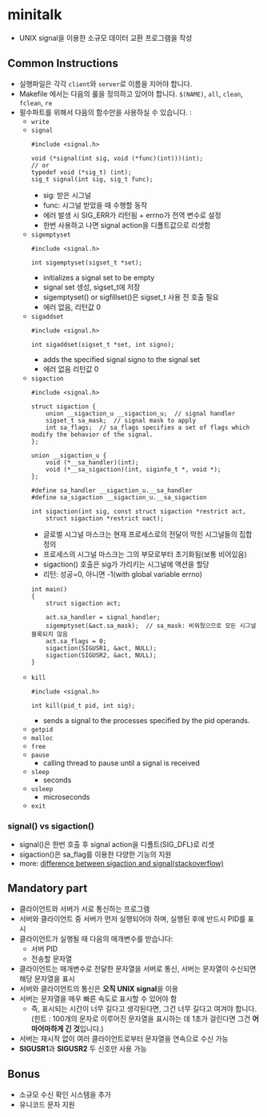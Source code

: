 # minitalk
- UNIX signal을 이용한 소규모 데이터 교환 프로그램을 작성

## Common Instructions
- 실행파일은 각각 `client`와 `server`로 이름을 지어야 합니다.
- Makefile 에서는 다음의 룰을 정의하고 있어야 합니다. `$(NAME)`, `all`, `clean`, `fclean`, `re`
- 필수파트를 위해서 다음의 함수만을 사용하실 수 있습니다. :
    - `write`
    - `signal`
        ```
        #include <signal.h>
        
        void (*signal(int sig, void (*func)(int)))(int);
        // or
        typedef void (*sig_t) (int);
        sig_t signal(int sig, sig_t func);
        ```
        - sig: 받은 시그널
        - func: 시그널 받았을 때 수행할 동작
        - 에러 발생 시 SIG_ERR가 리턴됨 + errno가 전역 변수로 설정
        - 한번 사용하고 나면 signal action을 디폴트값으로 리셋함
    - `sigemptyset`
        ```
        #include <signal.h>

        int sigemptyset(sigset_t *set);
        ```
        - initializes a signal set to be empty
        - signal set 생성, sigset_t에 저장
        - sigemptyset() or sigfillset()은 sigset_t 사용 전 호출 필요
        - 에러 없음, 리턴값 0
    - `sigaddset`
        ```
        #include <signal.h>

        int sigaddset(sigset_t *set, int signo);
        ```
        - adds the specified signal signo to the signal set
        - 에러 없음 리턴값 0
    - `sigaction`
        ```
        #include <signal.h>

        struct sigaction {
            union __sigaction_u __sigaction_u;  // signal handler
            sigset_t sa_mask;  // signal mask to apply
            int sa_flags;  // sa_flags specifies a set of flags which modify the behavior of the signal.
        };

        union __sigaction_u {
            void (*__sa_handler)(int);
            void (*__sa_sigaction)(int, siginfo_t *, void *);
        };

        #define sa_handler __sigaction_u.__sa_handler
        #define sa_sigaction __sigaction_u.__sa_sigaction

        int sigaction(int sig, const struct sigaction *restrict act,
            struct sigaction *restrict oact);
        ```
        - 글로벌 시그널 마스크는 현재 프로세스로의 전달이 막힌 시그널들의 집합 정의
        - 프로세스의 시그널 마스크는 그의 부모로부터 초기화됨(보통 비어있음)
        - sigaction() 호출은 sig가 가리키는 시그널에 액션을 할당
        - 리턴: 성공=0, 아니면 -1(with global variable errno)
        ```
        int main()
        {
            struct sigaction act;

	        act.sa_handler = signal_handler;
	        sigemptyset(&act.sa_mask);  // sa_mask: 비워뒀으므로 모든 시그널 블록되지 않음
	        act.sa_flags = 0;
	        sigaction(SIGUSR1, &act, NULL);
	        sigaction(SIGUSR2, &act, NULL);
        }
        ```
    - `kill`
        ```
        #include <signal.h>

        int kill(pid_t pid, int sig);
        ```
        - sends a signal to the processes specified by the pid operands.
    - `getpid`
    - `malloc`
    - `free`
    - `pause`
        - calling thread to pause until a signal is received
    - `sleep`
        - seconds
    - `usleep`
        - microseconds
    - `exit`

### signal() vs sigaction()
- signal()은 한번 호출 후 signal action을 디폴트(SIG_DFL)로 리셋
- sigaction()은 sa_flag를 이용한 다양한 기능의 지원
- more:  <a href="https://stackoverflow.com/questions/231912/what-is-the-difference-between-sigaction-and-signal">difference between sigaction and signal(stackoverflow)</a>

## Mandatory part
- 클라이언트와 서버가 서로 통신하는 프로그램
- 서버와 클라이언트 중 서버가 먼저 실행되어야 하며, 실행된 후에 반드시 PID를 표시
- 클라이언트가 실행될 때 다음의 매개변수를 받습니다:
    - 서버 PID
    - 전송할 문자열
- 클라이언트는 매개변수로 전달한 문자열을 서버로 통신, 서버는 문자열이 수신되면 해당 문자열을 표시
- 서버와 클라이언트의 통신은 **오직 UNIX signal**을 이용
- 서버는 문자열을 매우 빠른 속도로 표시할 수 있어야 함
	- 즉, 표시되는 시간이 너무 길다고 생각된다면, 그건 너무 길다고 여겨야 합니다. (힌트 : 100개의 문자로 이루어진 문자열을 표시하는 데 1초가 걸린다면 그건 **어마어마하게 긴 것**입니다.)
- 서버는 재시작 없이 여러 클라이언트로부터 문자열을 연속으로 수신 가능
- **SIGUSR1**과 **SIGUSR2** 두 신호만 사용 가능

## Bonus
- 소규모 수신 확인 시스템을 추가
- 유니코드 문자 지원